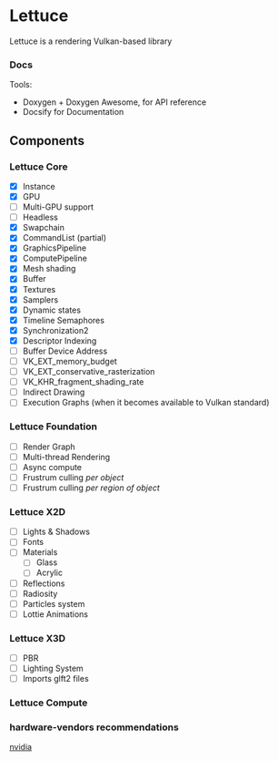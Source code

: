 # Lettuce

Lettuce is a rendering Vulkan-based library

### Docs
 Tools:
  -  Doxygen + Doxygen Awesome, for API reference
  -  Docsify for Documentation

## Components 

### Lettuce Core
- [x] Instance
- [x] GPU
- [ ] Multi-GPU support
- [ ] Headless 
- [x] Swapchain
- [x] CommandList (partial)
- [x] GraphicsPipeline
- [x] ComputePipeline
- [x] Mesh shading
- [x] Buffer
- [x] Textures
- [x] Samplers
- [x] Dynamic states
- [x] Timeline Semaphores
- [x] Synchronization2
- [x] Descriptor Indexing
- [ ] Buffer Device Address
- [ ] VK_EXT_memory_budget
- [ ] VK_EXT_conservative_rasterization
- [ ] VK_KHR_fragment_shading_rate
- [ ] Indirect Drawing
- [ ] Execution Graphs (when it becomes available to Vulkan standard)
### Lettuce Foundation
- [ ] Render Graph
- [ ] Multi-thread Rendering
- [ ] Async compute
- [ ] Frustrum culling _per object_
- [ ] Frustrum culling _per region of object_
### Lettuce X2D
- [ ] Lights & Shadows
- [ ] Fonts
- [ ] Materials
  - [ ] Glass
  - [ ] Acrylic
- [ ] Reflections 
- [ ] Radiosity
- [ ] Particles system
- [ ] Lottie Animations
### Lettuce X3D
- [ ] PBR
- [ ] Lighting System
- [ ] Imports glft2 files
### Lettuce Compute

### hardware-vendors recommendations

[nvidia](https://developer.nvidia.com/blog/vulkan-dos-donts/)